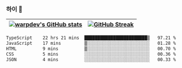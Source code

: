 
### 하이 👋
[![warpdev's GitHub stats](https://github-readme-stats.vercel.app/api?username=warpdev&show_icons=true&theme=vue-dark)](#) |[![GitHub Streak](https://github-readme-streak-stats.herokuapp.com/?user=warpdev&theme=dark)](#)
--- | --- |
<!--START_SECTION:waka-->

```txt
TypeScript    22 hrs 21 mins  ████████████████████████▒   97.21 %
JavaScript    17 mins         ▒░░░░░░░░░░░░░░░░░░░░░░░░   01.28 %
HTML          9 mins          ▒░░░░░░░░░░░░░░░░░░░░░░░░   00.70 %
CSS           5 mins          ░░░░░░░░░░░░░░░░░░░░░░░░░   00.36 %
JSON          4 mins          ░░░░░░░░░░░░░░░░░░░░░░░░░   00.33 %
```

<!--END_SECTION:waka-->

<!--
**warpdev/warpdev** is a ✨ _special_ ✨ repository because its `README.md` (this file) appears on your GitHub profile.

Here are some ideas to get you started:

- 🔭 I’m currently working on ...
- 🌱 I’m currently learning ...
- 👯 I’m looking to collaborate on ...
- 🤔 I’m looking for help with ...
- 💬 Ask me about ...
- 📫 How to reach me: ...
- 😄 Pronouns: ...
- ⚡ Fun fact: ...
-->
